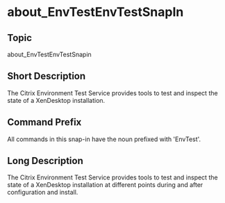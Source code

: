 ﻿
# about\_EnvTestEnvTestSnapIn

## Topic
about\_EnvTestEnvTestSnapin


## Short Description

The Citrix Environment Test Service provides tools to test and inspect the state of a XenDesktop installation.


## Command Prefix
All commands in this snap-in have the noun prefixed with 'EnvTest'.


## Long Description

The Citrix Environment Test Service provides tools to test and inspect the state of a XenDesktop installation at different points during and after configuration and install.


